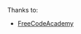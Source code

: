 Thanks to:

* [FreeCodeAcademy](https://www.youtube.com/watch?v=FXpIoQ_rT_c&t=40s&ab_channel=freeCodeCamp.org)
